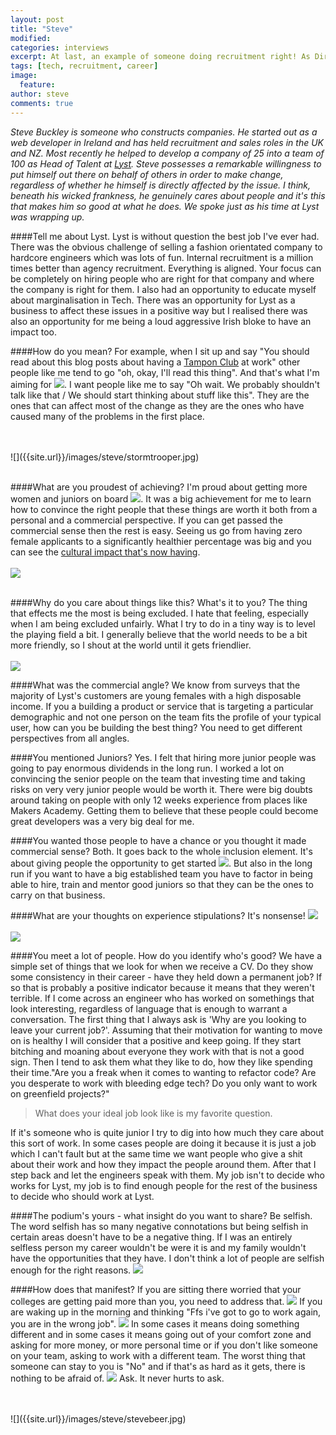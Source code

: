 ```yaml
---
layout: post
title: "Steve"
modified:
categories: interviews
excerpt: At last, an example of someone doing recruitment right! As Director of Talent at Lyst, Steve helped to grow the team from 25 to 100 people in one year.
tags: [tech, recruitment, career]
image:
  feature:
author: steve
comments: true
---
```

*Steve Buckley is someone who  constructs companies. He started out as a web developer in Ireland and has held recruitment and sales roles in the UK and NZ.
Most recently he helped to develop a company of 25 into a team of 100 as Head of Talent at [Lyst](http://www.lyst.com/).
Steve possesses a remarkable willingness to put himself out there on behalf of others in order to make change, regardless of whether he himself is directly affected by the issue. I think, beneath his wicked frankness, he genuinely cares about people and it's this that makes him so good at what he does.
We spoke just as his time at Lyst was wrapping up.*

####Tell me about Lyst.
Lyst is without question the best job I've ever had. There was the obvious challenge of selling a fashion orientated company to
hardcore engineers which was lots of fun. Internal recruitment is a million times better than agency recruitment. Everything is aligned.
Your focus can be completely on hiring people who are right for that company and where the company is right for them.
I also had an opportunity to educate myself
about marginalisation in Tech. There was an
opportunity for Lyst as a business to affect these issues in a positive way
but I realised there was also an opportunity for me being a loud aggressive Irish bloke to have an impact too.


####How do you mean?
For example, when I sit up and say "You should read about this blog posts about having a [Tampon Club](http://alicebartlett.co.uk/blog/tampon-club) at work" other
people like me tend to go "oh, okay, I'll read this thing".
<span data-clip="marginalised" class="hover_clip">And that's what I'm aiming for <img src="{{site.url}}/images/speaker.png"></span>. I want people like me to say "Oh wait. We probably shouldn't talk like that /
We should start thinking about stuff like this". They are the ones that can affect most
of the change as they are the ones who have caused many of the problems in the first
place.


<br>
<br>
![]({{site.url}}/images/steve/stormtrooper.jpg)
<br>
<br>


####What are you proudest of achieving?
<span data-clip="proud" class="hover_clip"> I'm proud about getting more women and juniors on board <img src="{{site.url}}/images/speaker.png"></span>.
It was a big achievement for me to learn how to convince the right people that these things are worth it both from a personal and a commercial perspective.
If you can get passed the commercial sense then the rest is easy.
Seeing us go from having zero female applicants to a significantly healthier percentage was big and you can see the [cultural impact that's now having](http://developers.lyst.com/2015/08/11/i-look-like-an-engineer/).
<br>
<br>
![]({{site.url}}/images/steve/lystladies.jpeg)
<br>
<br>

####Why do you care about things like this? What's it to you?
The thing that effects me the most is being excluded. I hate that feeling, especially when I am being excluded unfairly.
What I try to do in a tiny way is to level the playing field a bit. I generally believe that the world needs to be a bit more friendly, so I shout at the world until it gets friendlier.
<br>
<br>
![]({{site.url}}/images/steve/interns.jpg)
<br>


####What was the commercial angle?
We know from surveys that the majority of Lyst's customers are young females with a high disposable income.
If you a building a product or service that is targeting a particular demographic and not one person on the team fits the profile of your typical user,
how can you be building the best thing? You need to get different perspectives from all angles.

####You mentioned Juniors?
Yes. I felt that hiring more junior people was going to pay enormous dividends in the long run.
I worked a lot on convincing the senior people on the team that investing time and taking risks on very very junior people would be worth it.
There were big doubts around taking on people with only 12 weeks experience from places like Makers Academy.
Getting them to believe that these people could become great developers was a very big deal for me.

####You wanted those people to have a chance or you thought it made commercial sense?
Both. It goes back to the whole inclusion element. <span data-clip="started" class="hover_clip">It's about giving people the opportunity to get started <img src="{{site.url}}/images/speaker.png"></span>.
But also in the long run if you want to have a big established team you have to factor in being able to hire,
train and mentor good juniors so that they can be the ones to carry on that business.

####What are your thoughts on experience stipulations?
<span data-clip="nonsense" class="hover_clip">It's nonsense! <img src="{{site.url}}/images/speaker.png"></span>
<br>
<br>
![]({{site.url}}/images/steve/experience.jpg)
<br>

####You meet a lot of people. How do you identify who's good?
We have a simple set of things that we look for when we receive a CV.
Do they show some consistency in their career - have they held down a permanent job?
If so that is probably a positive indicator because it means that they weren't terrible.
If I come across an engineer who has worked on somethings that look interesting, regardless of language that is enough to warrant a conversation.
The first thing that I always ask is 'Why are you looking to leave your current job?'.
Assuming that their motivation for wanting to move on is healthy I will consider that a positive and keep going.
If they start bitching and moaning about everyone they work with that is not a good sign.
Then I tend to ask them what they like to do, how they like spending their time."Are you a freak when it comes to wanting to refactor code? Are you desperate to work with bleeding edge tech? Do you only want to work on greenfield projects?"

>What does your ideal job look like is my favorite question.

If it's someone who is quite junior I try to dig into how much they care about this sort of work.
In some cases people are doing it because it is just a job which I can't fault but at the same time we want people who give a shit about their work and how they impact the people around them.
After that I step back and let the engineers speak with them.
My job isn't to decide who works for Lyst, my job is to find enough people for the rest of the business to decide who should work at Lyst.

####The podium's yours - what insight do you want to share?
Be selfish. The word selfish has so many negative connotations but being selfish in certain areas doesn't have to be a negative thing.
If I was an entirely selfless person my career wouldn't be were it is and my family wouldn't have the opportunities that they have. <span data-clip="be_selfish" class="hover_clip">I don't think a lot of people are selfish enough for the right reasons. <img src="{{site.url}}/images/speaker.png"></span>

####How does that manifest?
If you are sitting there worried that your colleges are getting paid more than you, <span data-clip="punish" class="hover_clip">you need to address that. <img src="{{site.url}}/images/speaker.png"></span>
If you are waking up in the morning and thinking
"<span data-clip="wrong_job" class="hover_clip">Ffs i've got to go to work again, you are in the wrong job". <img src="{{site.url}}/images/speaker.png"></span>
In some cases it means doing something different and in some cases it means going out of your comfort zone and asking for more money,
or more personal time or if you don't like someone on your team, asking to work with a different team.
The worst thing that someone can stay to you is "No" and if that's as hard as it gets,<span data-clip="ask" class="hover_clip"> there is nothing to be afraid of. <img src="{{site.url}}/images/speaker.png"></span> Ask. It never hurts to ask.

<br>
<br>
![]({{site.url}}/images/steve/stevebeer.jpg)
<br>
<br>

<audio id="marginalised">
	<source src="{{site.url}}/assets/audio/steve/marginalised.m4a">
	Your browser does not support audio so you can't hear the clips that go with this interview :(
</audio>

<audio id="be_selfish">
	<source src="{{site.url}}/assets/audio/steve/be_selfish.m4a">
	Your browser does not support audio so you can't hear the clips that go with this interview :(
</audio>

<audio id="wrong_job">
	<source src="{{site.url}}/assets/audio/steve/wrong_job.m4a">
	Your browser does not support audio so you can't hear the clips that go with this interview :(
</audio>

<audio id="punish">
	<source src="{{site.url}}/assets/audio/steve/punish.m4a">
	Your browser does not support audio so you can't hear the clips that go with this interview :(
</audio>

<audio id="proud">
	<source src="{{site.url}}/assets/audio/steve/proud.m4a">
	Your browser does not support audio so you can't hear the clips that go with this interview :(
</audio>

<audio id="started">
	<source src="{{site.url}}/assets/audio/steve/started.m4a">
	Your browser does not support audio so you can't hear the clips that go with this interview :(
</audio>

<audio id="nonsense">
	<source src="{{site.url}}/assets/audio/steve/nonsense.m4a">
	Your browser does not support audio so you can't hear the clips that go with this interview :(
</audio>

<audio id="ask">
	<source src="{{site.url}}/assets/audio/steve/ask.m4a">
	Your browser does not support audio so you can't hear the clips that go with this interview :(
</audio>
